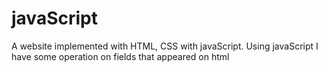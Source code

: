 # javaScript
A website implemented with HTML, CSS with javaScript.
Using javaScript I have some operation on fields that appeared on html
